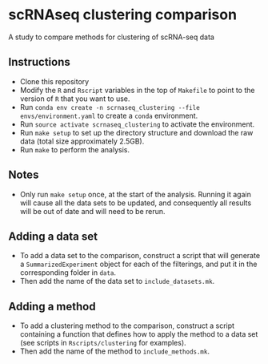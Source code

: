 # scRNAseq clustering comparison
A study to compare methods for clustering of scRNA-seq data

## Instructions
- Clone this repository
- Modify the `R` and `Rscript` variables in the top of `Makefile` to point to the version of `R` that you want to use.
- Run `conda env create -n scrnaseq_clustering --file envs/environment.yaml` to create a `conda` environment.
- Run `source activate scrnaseq_clustering` to activate the environment.
- Run `make setup` to set up the directory structure and download the raw data (total size approximately 2.5GB).
- Run `make` to perform the analysis.

## Notes
- Only run `make setup` once, at the start of the analysis. Running it again will cause all the data sets to be updated, and consequently all results will be out of date and will need to be rerun.

## Adding a data set
- To add a data set to the comparison, construct a script that will generate a `SummarizedExperiment` object for each of the filterings, and put it in the corresponding folder in `data`.
- Then add the name of the data set to `include_datasets.mk`.

## Adding a method
- To add a clustering method to the comparison, construct a script containing a function that defines how to apply the method to a data set (see scripts in `Rscripts/clustering` for examples).
- Then add the name of the method to `include_methods.mk`.
